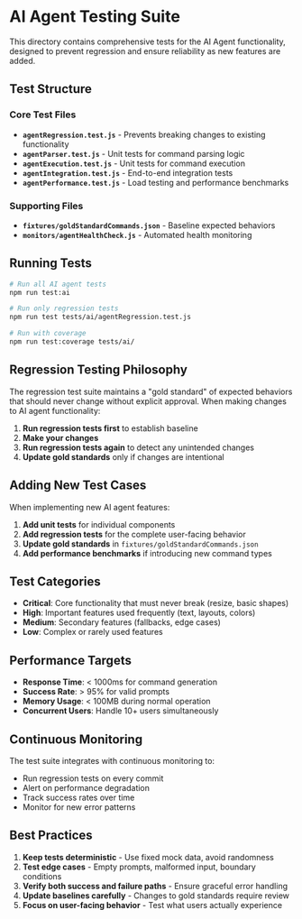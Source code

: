 # AI Agent Testing Suite

This directory contains comprehensive tests for the AI Agent functionality, designed to prevent regression and ensure reliability as new features are added.

## Test Structure

### Core Test Files
- **`agentRegression.test.js`** - Prevents breaking changes to existing functionality
- **`agentParser.test.js`** - Unit tests for command parsing logic
- **`agentExecution.test.js`** - Unit tests for command execution
- **`agentIntegration.test.js`** - End-to-end integration tests
- **`agentPerformance.test.js`** - Load testing and performance benchmarks

### Supporting Files
- **`fixtures/goldStandardCommands.json`** - Baseline expected behaviors
- **`monitors/agentHealthCheck.js`** - Automated health monitoring

## Running Tests

```bash
# Run all AI agent tests
npm run test:ai

# Run only regression tests
npm run test tests/ai/agentRegression.test.js

# Run with coverage
npm run test:coverage tests/ai/
```

## Regression Testing Philosophy

The regression test suite maintains a "gold standard" of expected behaviors that should never change without explicit approval. When making changes to AI agent functionality:

1. **Run regression tests first** to establish baseline
2. **Make your changes**
3. **Run regression tests again** to detect any unintended changes
4. **Update gold standards** only if changes are intentional

## Adding New Test Cases

When implementing new AI agent features:

1. **Add unit tests** for individual components
2. **Add regression tests** for the complete user-facing behavior
3. **Update gold standards** in `fixtures/goldStandardCommands.json`
4. **Add performance benchmarks** if introducing new command types

## Test Categories

- **Critical**: Core functionality that must never break (resize, basic shapes)
- **High**: Important features used frequently (text, layouts, colors)
- **Medium**: Secondary features (fallbacks, edge cases)
- **Low**: Complex or rarely used features

## Performance Targets

- **Response Time**: < 1000ms for command generation
- **Success Rate**: > 95% for valid prompts
- **Memory Usage**: < 100MB during normal operation
- **Concurrent Users**: Handle 10+ users simultaneously

## Continuous Monitoring

The test suite integrates with continuous monitoring to:
- Run regression tests on every commit
- Alert on performance degradation
- Track success rates over time
- Monitor for new error patterns

## Best Practices

1. **Keep tests deterministic** - Use fixed mock data, avoid randomness
2. **Test edge cases** - Empty prompts, malformed input, boundary conditions
3. **Verify both success and failure paths** - Ensure graceful error handling
4. **Update baselines carefully** - Changes to gold standards require review
5. **Focus on user-facing behavior** - Test what users actually experience
